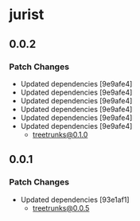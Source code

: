 # jurist

## 0.0.2

### Patch Changes

- Updated dependencies [9e9afe4]
- Updated dependencies [9e9afe4]
- Updated dependencies [9e9afe4]
- Updated dependencies [9e9afe4]
- Updated dependencies [9e9afe4]
- Updated dependencies [9e9afe4]
  - treetrunks@0.1.0

## 0.0.1

### Patch Changes

- Updated dependencies [93e1af1]
  - treetrunks@0.0.5
